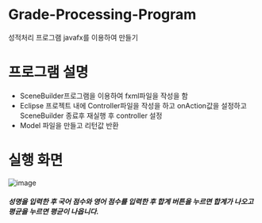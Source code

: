 # Grade-Processing-Program
성적처리 프로그램
javafx를 이용하여 만들기
# 프로그램 설명
- SceneBuilder프로그램을 이용하여 fxml파일을 작성을 함
- Eclipse 프로젝트 내에 Controller파일을 작성을 하고 onAction값을 설정하고 SceneBuilder 종료후 재실행 후 controller 설정
- Model 파일을 만들고 리턴값 반환
# 실행 화면
![image](https://user-images.githubusercontent.com/106458316/213367408-485707ff-2b4b-43d2-a949-12db39b9e23b.png)
##### 성명을 입력한 후 국어 점수와 영어 점수를 입력한 후 합계 버튼을 누르면 합계가 나오고 평균을 누르면 평균이 나옵니다.
